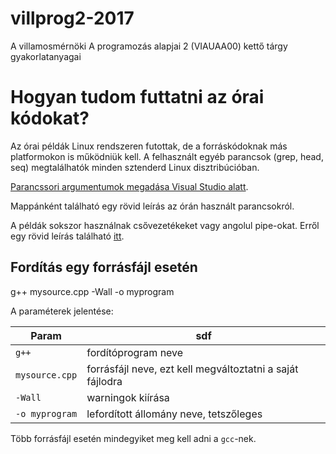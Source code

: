 # villprog2-2017

A villamosmérnöki A programozás alapjai 2 (VIAUAA00) kettő tárgy gyakorlatanyagai


# Hogyan tudom futtatni az órai kódokat?

Az órai példák Linux rendszeren futottak, de a forráskódoknak más platformokon
is működniük kell.
A felhasznált egyéb parancsok (grep, head, seq) megtalálhatók minden sztenderd
Linux disztribúcióban.

[Parancssori argumentumok megadása Visual Studio
alatt](http://stackoverflow.com/questions/3697299/passing-command-line-arguments-in-visual-studio-2010).

Mappánként található egy rövid leírás az órán használt parancsokról.

A példák sokszor használnak csővezetékeket vagy angolul pipe-okat.
Erről egy rövid leírás található
[itt](http://ryanstutorials.net/linuxtutorial/piping.php).

## Fordítás egy forrásfájl esetén

   g++ mysource.cpp -Wall -o myprogram

A paraméterek jelentése:

|  Param | sdf |
| ----- | ----- |
| `g++` | fordítóprogram neve |
| `mysource.cpp` | forrásfájl neve, ezt kell megváltoztatni a saját fájlodra |
| `-Wall` | warningok kiírása |
| `-o myprogram` | lefordított állomány neve, tetszőleges |

Több forrásfájl esetén mindegyiket meg kell adni a `gcc`-nek.

